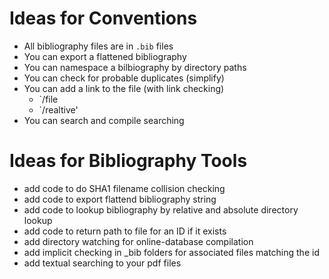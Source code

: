 # Ideas for Conventions

- All bibliography files are in `.bib` files
- You can export a flattened bibliography
- You can namespace a bilbiography by directory paths
- You can check for probable duplicates (simplify)
- You can add a link to the file (with link checking)
    - `/file
    - `/realtive'
- You can search and compile searching

# Ideas for Bibliography Tools

- add code to do SHA1 filename collision checking
- add code to export flattend bibliography string
- add code to lookup bibliography by relative and absolute directory lookup
- add code to return path to file for an ID if it exists
- add directory watching for online-database compilation
- add implicit checking in _bib folders for associated files matching the id
- add textual searching to your pdf files
